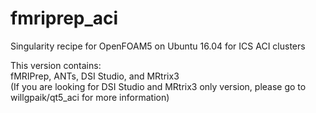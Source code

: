 # fmriprep_aci
Singularity recipe for OpenFOAM5 on Ubuntu 16.04 for ICS ACI clusters

This version contains:  
fMRIPrep, ANTs, DSI Studio, and MRtrix3  
(If you are looking for DSI Studio and MRtrix3 only version, please go to willgpaik/qt5_aci for more information)
